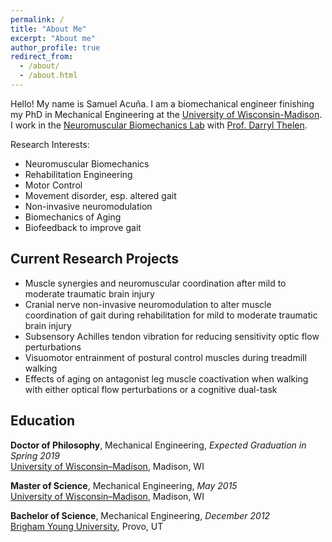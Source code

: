 ```yaml
---
permalink: /
title: "About Me"
excerpt: "About me"
author_profile: true
redirect_from: 
  - /about/
  - /about.html
---
```


Hello! My name is Samuel Acuña. I am a biomechanical engineer finishing my PhD in Mechanical Engineering at the [University of Wisconsin-Madison](http://www.wisc.edu). I work in the [Neuromuscular Biomechanics Lab](http://uwnmbl.engr.wisc.edu) with [Prof. Darryl Thelen](https://directory.engr.wisc.edu/me/Faculty/Thelen_Darryl/).

Research Interests:
- Neuromuscular Biomechanics
- Rehabilitation Engineering
- Motor Control
- Movement disorder, esp. altered gait
- Non-invasive neuromodulation
- Biomechanics of Aging 
- Biofeedback to improve gait

## Current Research Projects
- Muscle synergies and neuromuscular coordination after mild to moderate traumatic brain injury
- Cranial nerve non-invasive neuromodulation to alter muscle coordination of gait during rehabilitation for mild to moderate traumatic brain injury
- Subsensory Achilles tendon vibration for reducing sensitivity optic flow perturbations
- Visuomotor entrainment of postural control muscles during treadmill walking
- Effects of aging on antagonist leg muscle coactivation when walking with either optical flow perturbations or a cognitive dual-task


## Education
**Doctor of Philosophy**, Mechanical Engineering, _Expected Graduation in Spring 2019_<br />
[University of Wisconsin–Madison](http://www.wisc.edu), Madison, WI

**Master of Science**, Mechanical Engineering, _May 2015_<br />
[University of Wisconsin–Madison](http://www.wisc.edu), Madison, WI

**Bachelor of Science**, Mechanical Engineering, _December 2012_<br />
[Brigham Young University](http://www.byu.edu), Provo, UT<br />
